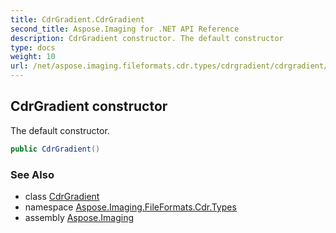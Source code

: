 ```yaml
---
title: CdrGradient.CdrGradient
second_title: Aspose.Imaging for .NET API Reference
description: CdrGradient constructor. The default constructor
type: docs
weight: 10
url: /net/aspose.imaging.fileformats.cdr.types/cdrgradient/cdrgradient/
---
```

## CdrGradient constructor

The default constructor.

```csharp
public CdrGradient()
```

### See Also

* class [CdrGradient](../)
* namespace [Aspose.Imaging.FileFormats.Cdr.Types](../../cdrgradient/)
* assembly [Aspose.Imaging](../../../)


